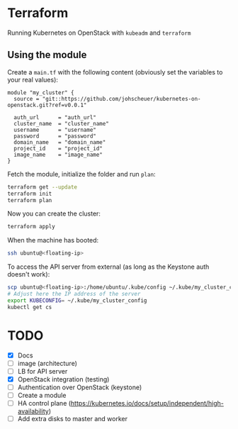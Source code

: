 # Terraform

Running Kubernetes on OpenStack with `kubeadm` and `terraform`

## Using the module

Create a `main.tf` with the following content (obviously set the variables to your real values):

```hcl
module "my_cluster" {
  source = "git::https://github.com/johscheuer/kubernetes-on-openstack.git?ref=v0.0.1"

  auth_url      = "auth_url"
  cluster_name  = "cluster_name"
  username      = "username"
  password      = "password"
  domain_name   = "domain_name"
  project_id    = "project_id"
  image_name    = "image_name"
}
```

Fetch the module, initialize the folder and run `plan`:

```bash
terraform get --update
terraform init
terraform plan
```

Now you can create the cluster:

```bash
terraform apply
```

When the machine has booted:

```bash
ssh ubuntu@<floating-ip>
```

To access the API server from external (as long as the Keystone auth doesn't work):

```bash
scp ubuntu@<floating-ip>:/home/ubuntu/.kube/config ~/.kube/my_cluster_config
# Adjust here the IP address of the server
export KUBECONFIG= ~/.kube/my_cluster_config
kubectl get cs
```

# TODO

- [x] Docs
- [ ] image (architecture)
- [ ] LB for API server
- [x] OpenStack integration (testing)
- [ ] Authentication over OpenStack (keystone)
- [ ] Create a module
- [ ] HA control plane (<https://kubernetes.io/docs/setup/independent/high-availability>)
- [ ] Add extra disks to master and worker
